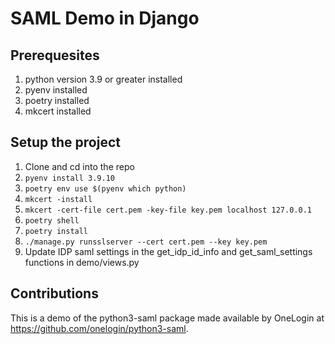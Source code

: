 # SAML Demo in Django
## Prerequesites
1. python version 3.9 or greater installed
1. pyenv installed
1. poetry installed
1. mkcert installed

## Setup the project
1. Clone and cd into the repo
1. `pyenv install 3.9.10`
1. `poetry env use $(pyenv which python)`
1. `mkcert -install`
1. `mkcert -cert-file cert.pem -key-file key.pem localhost 127.0.0.1`
1. `poetry shell`
1. `poetry install`
1. `./manage.py runsslserver --cert cert.pem --key key.pem`
1. Update IDP saml settings in the get_idp_id_info and get_saml_settings functions in demo/views.py

## Contributions
This is a demo of the python3-saml package made available by OneLogin at https://github.com/onelogin/python3-saml. 
